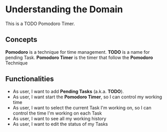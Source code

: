 # Understanding the Domain

This is a TODO Pomodoro Timer.

## Concepts

**Pomodoro** is a technique for time management.
**TODO** is a name for pending Task.
**Pomodoro Timer** is the timer that follow the **Pomodoro** Technique


## Functionalities

* As user, I want to add **Pending Tasks** (a.k.a. **TODO**).
* As user, I want start the **Pomodoro Timer**, so I can control my working time
* As user, I want to select the current Task I'm working on, so I can control the time I'm working on each Task
* As user, I want to see all my working history
* As user, I want to edit the status of my Tasks
